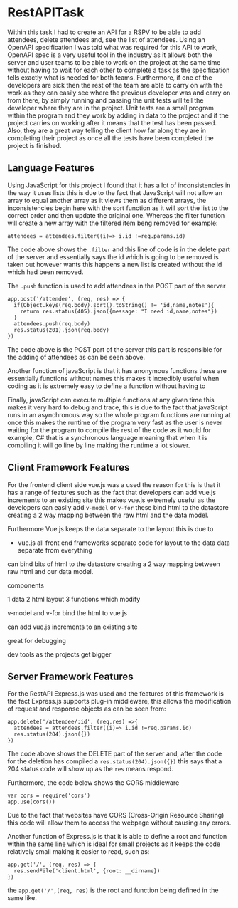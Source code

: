 RestAPITask
===========

Within this task I had to create an API for a RSPV to be able to add attendees, delete attendees and, see the list of attendees. Using an OpenAPI specification I was told what was required for this API to work, OpenAPI spec is a very useful tool in the industry as it allows both the server and user teams to be able to work on the project at the same time without having to wait for each other to complete a task as the specification tells exactly what is needed for both teams. Furthermore, if one of the developers are sick then the rest of the team are able to carry on with the work as they can easily see where the previous developer was and carry on from there, by simply running and passing the unit tests will tell the developer where they are in the project. Unit tests are a small program within the program and they work by adding in data to the project and if the project carries on working after it means that the test has been passed. Also, they are a great way telling the client how far along they are in completing their project as once all the tests have been completed the project is finished. 

Language Features
------------------

Using JavaScript for this project I found that it has a lot of inconsistencies in the way it uses lists this is due to the fact that JavaScript will not allow an array to equal another array as it views them as different arrays, the inconsistencies begin here with the sort function as it will sort the list to the correct order and then update the original one. Whereas the filter function will create a new array with the filtered item beng removed for example:

```
attendees = attendees.filter((i)=> i.id !=req.params.id)
```

The code above shows the ```.filter``` and this line of code is in the delete part of the server and essentially says the id which is going to be removed is taken out however wants this happens a new list is created without the id which had been removed. 

The ```.push``` function is used to add attendees in the POST part of the server

```
app.post('/attendee', (req, res) => {
  if(Object.keys(req.body).sort().toString() != 'id,name,notes'){
    return res.status(405).json({message: "I need id,name,notes"})
  }
  attendees.push(req.body)
  res.status(201).json(req.body)
})
```

The code above is the POST part of the server this part is responsible for the adding of attendees as can be seen above.

Another function of javaScript is that it has anonymous functions these are essentially functions without names this makes it incredibly useful when coding as it is extremely easy to define a function without having to 

Finally, javaScript can execute multiple functions at any given time this makes it very hard to debug and trace, this is due to the fact that javaScript runs in an asynchronous way so the whole program functions are running at once this makes the runtime of the program very fast as the user is never waiting for the program to compile the rest of the code as it would for example, C# that is a synchronous language meaning that when it is compiling it will go line by line making the runtime a lot slower.

Client Framework Features
-------------------------

For the frontend client side vue.js was a used the reason for this is that it has a range of features such as the fact that developers can add vue.js increments to an existing site this makes vue.js extremely useful as the developers can easily add ```v-model``` or ```v-for``` these bind html to the datastore creating a 2 way mapping between the raw html and the data model.

Furthermore Vue.js keeps the data separate to the layout this is due to 


 

- vue.js
all front end  frameworks separate code for layout to the data 
data separate from everything 

can bind bits of html to the datastore creating a 2 way mapping between raw html and our data model. 

components 

1 data
2 html layout
3 functions which modify    

v-model and v-for bind the html to vue.js

can add vue.js increments to an existing site 

great for debugging 

dev tools as the projects get bigger

Server Framework Features
-------------------------

For the RestAPI Express.js was used and the features of this framework is the fact Express.js supports plug-in middleware, this allows the modification of request and response objects as can be seen from:

```
app.delete('/attendee/:id', (req,res) =>{
  attendees = attendees.filter((i)=> i.id !=req.params.id)
  res.status(204).json({})
}) 
```

The code above shows the DELETE part of the server and, after the code for the deletion has compiled a ```res.status(204).json({})``` this says that a 204 status code will show up as the ```res``` means respond.

Furthermore, the code below shows the CORS middleware

```
var cors = require('cors')
app.use(cors())
```

Due to the fact that websites have CORS (Cross-Origin Resource Sharing) this code will allow them to access the webpage without causing any errors.

Another function of Express.js is that it is able to define a root and function within the same line which is ideal for small projects as it keeps the code relatively small making it easier to read, such as:

```
app.get('/', (req, res) => {
  res.sendFile('client.html', {root: __dirname})
})
```
the ```app.get('/',(req, res)``` is the root and function being defined in the same like. 

